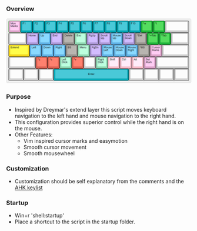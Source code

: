 ### Overview
![Layer Image](https://github.com/henrystern/extend_layer/blob/main/defaults.png?raw=true)
### Purpose
* Inspired by Dreymar's extend layer this script moves keyboard navigation to the left hand and mouse navigation to the right hand. 
* This configuration provides superior control while the right hand is on the mouse.
* Other Features:
  * Vim inspired cursor marks and easymotion
  * Smooth cursor movement
  * Smooth mousewheel

### Customization
* Customization should be self explanatory from the comments and the [AHK keylist](https://www.autohotkey.com/docs/KeyList.htm)

### Startup
* Win+r 'shell:startup'
* Place a shortcut to the script in the startup folder.
